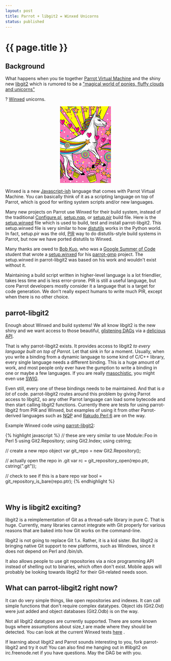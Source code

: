 ```yaml
---
layout: post
title: Parrot + libgit2 = Winxed Unicorns
status: published
---
```


# {{ page.title }}

## Background

What happens when you tie together [Parrot Virtual Machine](http://parrot.org) and the shiny new
[libgit2](http://libgit2.github.com) which is rumored to be a
["magical world of ponies, fluffy clouds and unicorns"](http://speakerdeck.com/u/tanoku/p/a-talk-about-libgit2)

? [Winxed](http://winxed.org) unicorns.

<center>
<a href="http://www.flickr.com/photos/29364131@N07/3119439609/sizes/s/in/photostream/">
<img src="/images/winxed_unicorn.jpg">
</a>
</center>

Winxed is a new [Javascript-ish](http://whiteknight.github.com/Rosella/winxed/syntaxandtypes.html) language that comes with Parrot Virtual
Machine. You can basically think of it as a scripting language on top of
Parrot, which is good for writing system scripts and/or new languages.

Many new projects on Parrot use Winxed for their build system, instead of the traditional
[Configure.pl](https://github.com/rakudo/rakudo/blob/master/Configure.pl), [setup.nqp](https://github.com/parrot/tree-optimization/blob/master/setup.nqp), or [setup.pir](https://github.com/fperrad/lua/blob/master/setup.pir) build file. Here is the
[setup.winxed](https://github.com/letolabs/parrot-libgit2/blob/master/setup.winxed)
file which is used to build, test and install parrot-libgit2. This
setup.winxed file is very similar to how [distutils](http://wiki.python.org/moin/Distutils) works in the Python world.
In fact, setup.pir was the old, [PIR](http://docs.parrot.org/parrot/latest/html/docs/user/pir/intro.pod.html) way to do distutils-style build systems
in Parrot, but now we have ported distutils to Winxed.

Many thanks are owed to [Bob Kuo](https://twitter.com/bobkuo), who was a [Google Summer of Code](http://code.google.com/soc/) student that
wrote a [setup.winxed](https://github.com/bubaflub/parrot-gmp/blob/master/setup.winxed) for his [parrot-gmp](https://github.com/bubaflub/parrot-gmp) project. The setup.winxed in
parrot-libgit2 was based on his work and wouldn't exist without it.

Maintaining a build script written in higher-level language is a lot
friendlier, takes less time and is less error-prone. PIR is still a useful
language, but core Parrot developers mostly consider it a language that is a
target for code generation. We don't really expect humans to write much PIR,
except when there is no other choice.

## parrot-libgit2

Enough about Winxed and build systems! We all know libgit2 is the new shiny
and we want access to those beautiful, [glistening DAGs](http://eagain.net/articles/git-for-computer-scientists/) via a [delicious API](http://libgit2.github.com/libgit2/#HEAD).

That is why parrot-libgit2 exists. It provides access to libgit2 *to every
language built on top of Parrot*. Let that sink in for a moment. Usually,
when you write a binding from a dynamic language to some kind of C/C++
library, every single language needs a different binding. This is a huge
amount of work, and most people only ever have the gumption to write a
binding in one or maybe a few languages. If you are really [masochistic](https://github.com/leto/math--gsl),
you might even use [SWIG](http://swig.org).

Even still, every one of these bindings needs to be maintained. And that is
*a lot* of code. parrot-libgit2 routes around this problem by giving Parrot
access to libgit2, so any other Parrot language can load some bytecode and
then start calling libgit2 functions. Currently there are tests for using
parrot-libgit2 from PIR and Winxed, but examples of using it from other
Parrot-derived languages such as [NQP](https://github.com/perl6/nqp) and [Rakudo Perl 6](http://rakudo.org) are on the way.

Example Winxed code using [parrot-libgit2](https://github.com/letolabs/parrot-libgit2):

{% highlight javascript %}
// these are very similar to use Module::Foo in Perl 5
using Git2.Repository;
using Git2.Index;
using cstring;

// create a new repo object
var git_repo = new Git2.Repository();

// actually open the repo in .git
var rc       = git_repository_open(repo.ptr, cstring(".git"));

// check to see if this is a bare repo
var bool     = git_repository_is_bare(repo.ptr);
{% endhighlight %}

<br>

## Why is libgit2 exciting?

libgit2 is a reimplementation of Git as a thread-safe library in pure C. That
is huge. Currently, many libraries cannot integrate with Git properly for
various reasons that are baked into how Git works on the command-line.

libgit2 is not going to replace Git 1.x. Rather, it is a kid sister. But
libgit2 *is* bringing native Git support to new platforms, such as Windows,
since it does not depend on Perl and /bin/sh.

It also allows people to use git repositories via a nice programming API
instead of shelling out to binaries, which often don't exist. Mobile apps will
probably be looking towards libgit2 for their Git-related needs soon.

## What can parrot-libgit2 right now?

It can do very simple things, like open repositories and indexes. It can call
simple functions that don't require complex datatypes. Object ids (Git2.Oid)
were just added and object databases (Git2.Odb) is on the way.

Not all libgit2 datatypes are currently supported. There are some known bugs
where assumptions about size_t are made where they should be detected. You
can look at the current Winxed tests [here](https://github.com/letolabs/parrot-libgit2/blob/master/t/winxed/001_load.t) .

If learning about libgit2 and Parrot sounds interesting to you, fork
parrot-libgit2 and try it out! You can also find me hanging out in #libgit2 on
irc.freenode.net if you have questions. May the DAG be with you.
